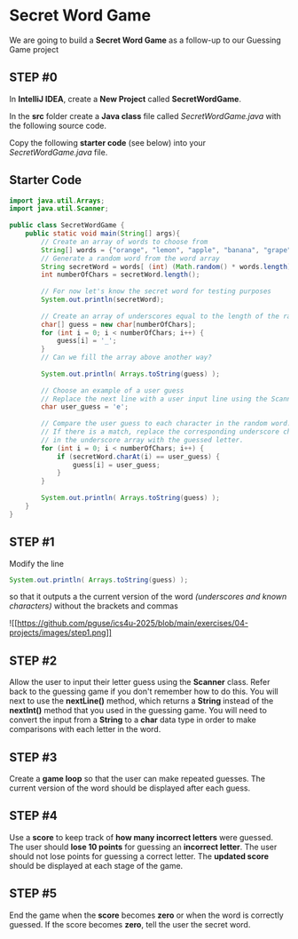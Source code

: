 
# Secret Word Game

We are going to build a **Secret Word Game** as a follow-up to our Guessing Game project

## STEP #0

In **IntelliJ IDEA**, create a **New Project** called **SecretWordGame**.

In the **src** folder create a **Java class** file called *SecretWordGame.java* with the following source code.

Copy the following **starter code** (see below) into your *SecretWordGame.java* file.
## Starter Code

```java
import java.util.Arrays;  
import java.util.Scanner;  
  
public class SecretWordGame {  
    public static void main(String[] args){  
        // Create an array of words to choose from  
        String[] words = {"orange", "lemon", "apple", "banana", "grape", "strawberry", "blueberry", "mango", "watermelon", "pineapple"};  
        // Generate a random word from the word array  
        String secretWord = words[ (int) (Math.random() * words.length) ];  
        int numberOfChars = secretWord.length();  
  
		// For now let's know the secret word for testing purposes
        System.out.println(secretWord);  
  
        // Create an array of underscores equal to the length of the random word  
        char[] guess = new char[numberOfChars];  
        for (int i = 0; i < numberOfChars; i++) {  
            guess[i] = '_';  
        }  
        // Can we fill the array above another way?  
  
		System.out.println( Arrays.toString(guess) );
		
        // Choose an example of a user guess        
	    // Replace the next line with a user input line using the Scanner class        
	    char user_guess = 'e';  
  
        // Compare the user guess to each character in the random word. 
        // If there is a match, replace the corresponding underscore character
        // in the underscore array with the guessed letter.        
        for (int i = 0; i < numberOfChars; i++) {  
            if (secretWord.charAt(i) == user_guess) {  
                guess[i] = user_guess;  
            }  
        }  
  
        System.out.println( Arrays.toString(guess) );  
    }  
}
```
## STEP #1

Modify the line
```java
System.out.println( Arrays.toString(guess) );
```
so that it outputs a the current version of the word *(underscores and known characters)* without the brackets and commas

![[https://github.com/pguse/ics4u-2025/blob/main/exercises/04-projects/images/step1.png]]
## STEP #2

Allow the user to input their letter guess using the **Scanner** class.  Refer back to the guessing game if you don't remember how to do this. You will next to use the **nextLine()** method, which returns a **String** instead of the **nextInt()** method that you used in the guessing game. You will need to convert the input from a **String** to a **char** data type in order to make comparisons with each letter in the word.

## STEP #3

Create a **game loop** so that the user can make repeated guesses.  The current version of the word should be displayed after each guess.

## STEP #4

Use a **score** to keep track of **how many incorrect letters** were guessed.  The user should **lose 10 points** for guessing an **incorrect letter**. The user should not lose points for guessing a correct letter. The **updated score** should be displayed at each stage of the game.

## STEP #5

End the game when the **score** becomes **zero** or when the word is correctly guessed.  If the score becomes **zero**, tell the user the secret word.
